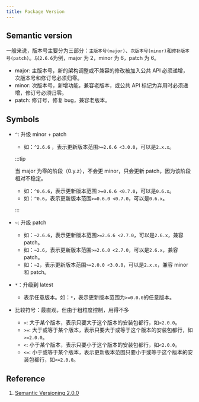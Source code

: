 ```yaml
---
title: Package Version
---
```


## Semantic version

一般来说，版本号主要分为三部分：`主版本号(major)`、`次版本号(minor)`和`修补版本号(patch)`。以`2.6.6`为例，major 为 2，minor 为 6，patch 为 6。

- major: 主版本号，新的架构调整或不兼容的修改被加入公共 API 必须递增，次版本号和修订号必须归零。
- minor: 次版本号，新增功能，兼容老版本，或公共 API 标记为弃用时必须递增，修订号必须归零。
- patch: 修订号，修复 bug，兼容老版本。

## Symbols

- `^`: 升级 minor + patch

  - 如：`^2.6.6` ，表示更新版本范围`>=2.6.6 <3.0.0`，可以是`2.x.x`。

  :::tip

  当 major 为零的阶段（0.y.z），不会更 minor，只会更新 patch，因为该阶段相对不稳定。

  - 如：`^0.6.6`，表示更新版本范围 `>=0.6.6 <0.7.0`，可以是`0.6.x`。
  - 如：`^0.6`，表示更新版本范围`>=0.6.0 <0.7.0`，可以是`0.6.x`。

  :::

- `~`: 升级 patch
  - 如：`~2.6.6`，表示更新版本范围`>=2.6.6 <2.7.0`，可以是`2.6.x`，兼容 patch。
  - 如：`~2.6`，表示更新版本范围`>=2.6.0 <2.7.0`，可以是`2.6.x`，兼容 patch。
  - 如：`~2`，表示更新版本范围`>=2.0.0 <3.0.0`，可以是`2.x.x`，兼容 minor 和 patch。
- `*`：升级到 latest
  - 表示任意版本。如：`*`，表示更新版本范围为`>=0.0.0`的任意版本。
- 比较符号：最直观，但由于粗粒度控制，用得不多
  - `>`: 大于某个版本，表示只要大于这个版本的安装包都行，如`>2.0.0`。
  - `>=`: 大于或等于某个版本，表示只要大于或等于这个版本的安装包都行，如`>=2.0.0`。
  - `<`: 小于某个版本，表示只要小于这个版本的安装包都行，如`<2.0.0`。
  - `<=`: 小于或等于某个版本，表示更新版本范围只要小于或等于这个版本的安装包都行，如`<=2.0.0`。

## Reference

1. [Semantic Versioning 2.0.0](https://semver.org/)
